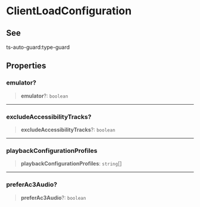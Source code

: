 # ClientLoadConfiguration

## See

ts-auto-guard:type-guard

## Properties

### emulator?

> **emulator**?: `boolean`

***

### excludeAccessibilityTracks?

> **excludeAccessibilityTracks**?: `boolean`

***

### playbackConfigurationProfiles

> **playbackConfigurationProfiles**: `string`[]

***

### preferAc3Audio?

> **preferAc3Audio**?: `boolean`

